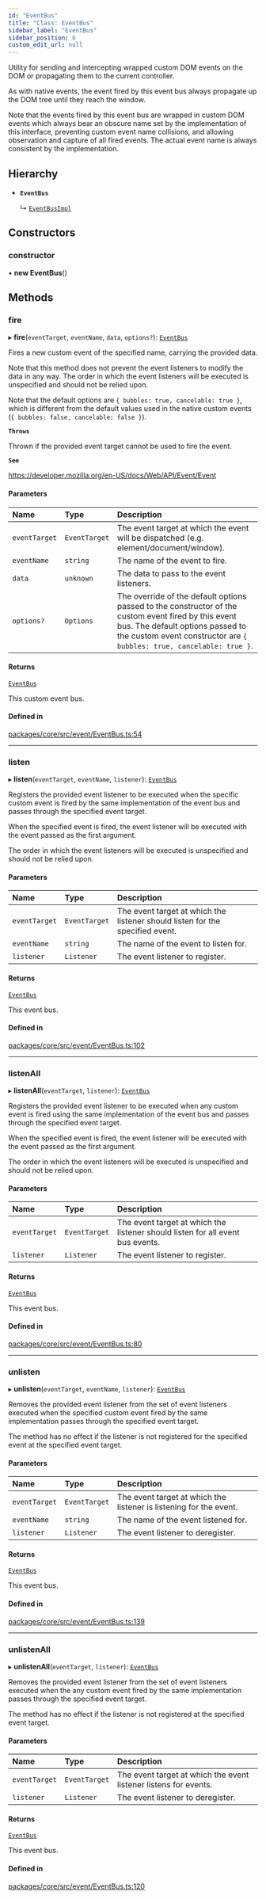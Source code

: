 ```yaml
---
id: "EventBus"
title: "Class: EventBus"
sidebar_label: "EventBus"
sidebar_position: 0
custom_edit_url: null
---
```


Utility for sending and intercepting wrapped custom DOM events on the DOM or
propagating them to the current controller.

As with native events, the event fired by this event bus always propagate up
the DOM tree until they reach the window.

Note that the events fired by this event bus are wrapped in custom DOM
events which always bear an obscure name set by the implementation of this
interface, preventing custom event name collisions, and allowing observation
and capture of all fired events. The actual event name is always consistent
by the implementation.

## Hierarchy

- **`EventBus`**

  ↳ [`EventBusImpl`](EventBusImpl.md)

## Constructors

### constructor

• **new EventBus**()

## Methods

### fire

▸ **fire**(`eventTarget`, `eventName`, `data`, `options?`): [`EventBus`](EventBus.md)

Fires a new custom event of the specified name, carrying the provided
data.

Note that this method does not prevent the event listeners to modify the
data in any way. The order in which the event listeners will be executed
is unspecified and should not be relied upon.

Note that the default options are
`{ bubbles: true, cancelable: true }`, which is different from the
default values used in the native custom events
(`{ bubbles: false, cancelable: false }`).

**`Throws`**

Thrown if the provided event target cannot be used to
        fire the event.

**`See`**

https://developer.mozilla.org/en-US/docs/Web/API/Event/Event

#### Parameters

| Name | Type | Description |
| :------ | :------ | :------ |
| `eventTarget` | `EventTarget` | The event target at which the event        will be  dispatched (e.g. element/document/window). |
| `eventName` | `string` | The name of the event to fire. |
| `data` | `unknown` | The data to pass to the event listeners. |
| `options?` | `Options` | The        override of the default options passed to the constructor of the        custom event fired by this event bus.        The default options passed to the custom event constructor are        `{ bubbles: true, cancelable: true }`. |

#### Returns

[`EventBus`](EventBus.md)

This custom event bus.

#### Defined in

[packages/core/src/event/EventBus.ts:54](https://github.com/seznam/ima/blob/16487954/packages/core/src/event/EventBus.ts#L54)

___

### listen

▸ **listen**(`eventTarget`, `eventName`, `listener`): [`EventBus`](EventBus.md)

Registers the provided event listener to be executed when the specific
custom event is fired by the same implementation of the event bus and
passes through the specified event target.

When the specified event is fired, the event listener will be executed
with the event passed as the first argument.

The order in which the event listeners will be executed is unspecified
and should not be relied upon.

#### Parameters

| Name | Type | Description |
| :------ | :------ | :------ |
| `eventTarget` | `EventTarget` | The event target at which the listener        should listen for the specified event. |
| `eventName` | `string` | The name of the event to listen for. |
| `listener` | `Listener` | The event listener to        register. |

#### Returns

[`EventBus`](EventBus.md)

This event bus.

#### Defined in

[packages/core/src/event/EventBus.ts:102](https://github.com/seznam/ima/blob/16487954/packages/core/src/event/EventBus.ts#L102)

___

### listenAll

▸ **listenAll**(`eventTarget`, `listener`): [`EventBus`](EventBus.md)

Registers the provided event listener to be executed when any custom
event is fired using the same implementation of the event bus and passes
through the specified event target.

When the specified event is fired, the event listener will be executed
with the event passed as the first argument.

The order in which the event listeners will be executed is unspecified
and should not be relied upon.

#### Parameters

| Name | Type | Description |
| :------ | :------ | :------ |
| `eventTarget` | `EventTarget` | The event target at which the listener        should listen for all event bus events. |
| `listener` | `Listener` | The event listener to        register. |

#### Returns

[`EventBus`](EventBus.md)

This event bus.

#### Defined in

[packages/core/src/event/EventBus.ts:80](https://github.com/seznam/ima/blob/16487954/packages/core/src/event/EventBus.ts#L80)

___

### unlisten

▸ **unlisten**(`eventTarget`, `eventName`, `listener`): [`EventBus`](EventBus.md)

Removes the provided event listener from the set of event listeners
executed when the specified custom event fired by the same
implementation passes through the specified event target.

The method has no effect if the listener is not registered for the
specified event at the specified event target.

#### Parameters

| Name | Type | Description |
| :------ | :------ | :------ |
| `eventTarget` | `EventTarget` | The event target at which the listener        is listening for the event. |
| `eventName` | `string` | The name of the event listened for. |
| `listener` | `Listener` | The event listener to        deregister. |

#### Returns

[`EventBus`](EventBus.md)

This event bus.

#### Defined in

[packages/core/src/event/EventBus.ts:139](https://github.com/seznam/ima/blob/16487954/packages/core/src/event/EventBus.ts#L139)

___

### unlistenAll

▸ **unlistenAll**(`eventTarget`, `listener`): [`EventBus`](EventBus.md)

Removes the provided event listener from the set of event listeners
executed when the any custom event fired by the same implementation
passes through the specified event target.

The method has no effect if the listener is not registered at the
specified event target.

#### Parameters

| Name | Type | Description |
| :------ | :------ | :------ |
| `eventTarget` | `EventTarget` | The event target at which the event        listener listens for events. |
| `listener` | `Listener` | The event listener to        deregister. |

#### Returns

[`EventBus`](EventBus.md)

This event bus.

#### Defined in

[packages/core/src/event/EventBus.ts:120](https://github.com/seznam/ima/blob/16487954/packages/core/src/event/EventBus.ts#L120)
